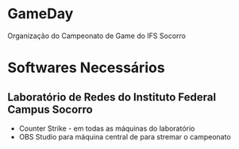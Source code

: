 # GameDay
Organização do Campeonato de Game do IFS Socorro

<divider/>

# Softwares Necessários 

<h2>Laboratório de Redes do Instituto Federal Campus Socorro</h2>
<ul>
  <li> 
    <span> <stroke>Counter Strike </stroke> - em todas as máquinas do laboratório</span>
  </li>
  
  <li> 
    <span> <stroke>OBS Studio </stroke> para máquina central de para stremar o campeonato  </span>
  </li>
  
  
  
  
</ul>
